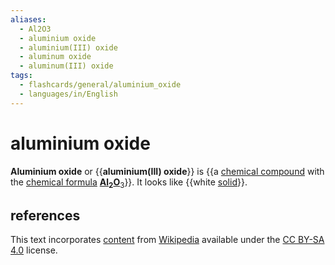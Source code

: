 ```yaml
---
aliases:
  - Al2O3
  - aluminium oxide
  - aluminium(III) oxide
  - aluminum oxide
  - aluminum(III) oxide
tags:
  - flashcards/general/aluminium_oxide
  - languages/in/English
---
```


# aluminium oxide

__Aluminium oxide__ or {{__aluminium(III) oxide__}} is {{a [chemical compound](chemical%20compound.md) with the [chemical formula](chemical%20formula.md) __[Al](aluminium.md)<sub>2</sub>[O](oxygen.md)__<sub>3</sub>}}. It looks like {{white [solid](solid.md)}}.

## references

This text incorporates [content](https://en.wikipedia.org/wiki/aluminium_oxide) from [Wikipedia](Wikipedia.md) available under the [CC BY-SA 4.0](https://creativecommons.org/licenses/by-sa/4.0/) license.
